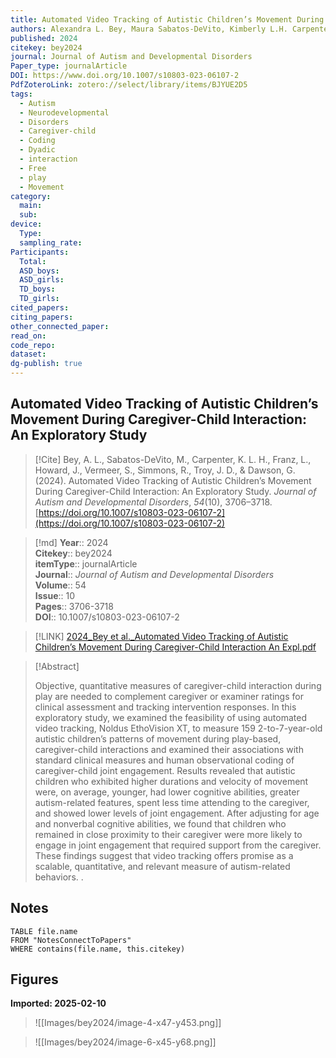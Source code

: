 ```yaml
---
title: Automated Video Tracking of Autistic Children’s Movement During Caregiver-Child Interaction An Exploratory Study
authors: Alexandra L. Bey, Maura Sabatos-DeVito, Kimberly L.H. Carpenter, Lauren Franz, Jill Howard, Saritha Vermeer, Ryan Simmons, Jesse D. Troy, Geraldine Dawson
published: 2024
citekey: bey2024
journal: Journal of Autism and Developmental Disorders
Paper_type: journalArticle
DOI: https://www.doi.org/10.1007/s10803-023-06107-2
PdfZoteroLink: zotero://select/library/items/BJYUE2D5
tags:
  - Autism
  - Neurodevelopmental
  - Disorders
  - Caregiver-child
  - Coding
  - Dyadic
  - interaction
  - Free
  - play
  - Movement
category:
  main: 
  sub: 
device:
  Type: 
  sampling_rate: 
Participants:
  Total: 
  ASD_boys: 
  ASD_girls: 
  TD_boys: 
  TD_girls: 
cited_papers: 
citing_papers: 
other_connected_paper: 
read_on: 
code_repo: 
dataset: 
dg-publish: true
---
```


## Automated Video Tracking of Autistic Children’s Movement During Caregiver-Child Interaction: An Exploratory Study

> [!Cite]
> Bey, A. L., Sabatos-DeVito, M., Carpenter, K. L. H., Franz, L., Howard, J., Vermeer, S., Simmons, R., Troy, J. D., & Dawson, G. (2024). Automated Video Tracking of Autistic Children’s Movement During Caregiver-Child Interaction: An Exploratory Study. _Journal of Autism and Developmental Disorders_, _54_(10), 3706–3718. [https://doi.org/10.1007/s10803-023-06107-2](https://doi.org/10.1007/s10803-023-06107-2)


>[!md]
> **Year**:: 2024   
> **Citekey**:: bey2024  
> **itemType**:: journalArticle  
> **Journal**:: *Journal of Autism and Developmental Disorders*  
> **Volume**:: 54  
> **Issue**:: 10   
> **Pages**:: 3706-3718  
> **DOI**:: 10.1007/s10803-023-06107-2    

> [!LINK] 
> [2024_Bey et al._Automated Video Tracking of Autistic Children’s Movement During Caregiver-Child Interaction An Expl.pdf](zotero://select/library/items/QX3JDCTD)

> [!Abstract]
>
> Objective, quantitative measures of caregiver-child interaction during play are needed to complement caregiver or examiner ratings for clinical assessment and tracking intervention responses. In this exploratory study, we examined the feasibility of using automated video tracking, Noldus EthoVision XT, to measure 159 2-to-7-year-old autistic children’s patterns of movement during play-based, caregiver-child interactions and examined their associations with standard clinical measures and human observational coding of caregiver-child joint engagement. Results revealed that autistic children who exhibited higher durations and velocity of movement were, on average, younger, had lower cognitive abilities, greater autism-related features, spent less time attending to the caregiver, and showed lower levels of joint engagement. After adjusting for age and nonverbal cognitive abilities, we found that children who remained in close proximity to their caregiver were more likely to engage in joint engagement that required support from the caregiver. These findings suggest that video tracking offers promise as a scalable, quantitative, and relevant measure of autism-related behaviors.
>.
> 


## Notes

```dataview 
TABLE file.name 
FROM "NotesConnectToPapers" 
WHERE contains(file.name, this.citekey)
```


## Figures

**Imported: 2025-02-10**

> ![[Images/bey2024/image-4-x47-y453.png]]

> ![[Images/bey2024/image-6-x45-y68.png]]